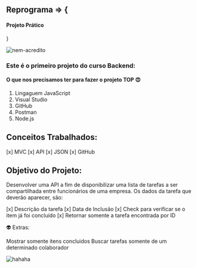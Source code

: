 ## Reprograma => {
#### Projeto Prático
}

![nem-acredito](https://user-images.githubusercontent.com/55562709/68061721-08fcb400-fce5-11e9-8a99-8a90ae953263.gif)


### Este é o primeiro projeto do curso Backend:

#### O que nos precisamos ter para fazer o projeto TOP :heart_eyes:

1. Lingaguem JavaScript 
2. Visual Studio
3. GitHub
4. Postman 
5. Node.js


## Conceitos Trabalhados:

[x] MVC
[x] API
[x] JSON
[x] GitHub


## Objetivo do Projeto:

Desenvolver uma API a fim de disponibilizar uma lista de tarefas a ser compartilhada entre funcionários de uma empresa. Os dados da tarefa que deverão aparecer, são:

[x] Descrição da tarefa
[x] Data de Inclusão
[x] Check para verificar se o item já foi concluído
[x] Retornar somente a tarefa encontrada por ID

:alien:  Extras:

 Mostrar somente itens concluidos
 Buscar tarefas somente de um determinado colaborador
 
 

![hahaha](https://user-images.githubusercontent.com/55562709/68061861-b2dc4080-fce5-11e9-9b81-85fd5138bfca.gif)


